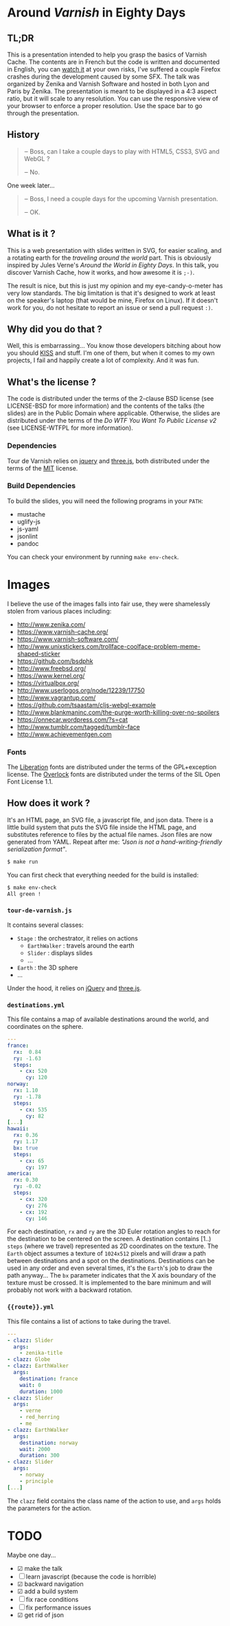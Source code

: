 # Around _Varnish_ in Eighty Days

## TL;DR

This is a presentation intended to help you grasp the basics of Varnish Cache.
The contents are in French but the code is written and documented in English,
you can [watch it](http://dridi.github.io/tour-de-varnish) at your own risks,
I've suffered a couple Firefox crashes during the development caused by some
SFX.  The talk was organized by Zenika and Varnish Software and hosted in both
Lyon and Paris by Zenika. The presentation is meant to be displayed in a 4:3
aspect ratio, but it will scale to any resolution. You can use the responsive
view of your browser to enforce a proper resolution. Use the space bar to go
through the presentation.

## History

> ‒ Boss, can I take a couple days to play with HTML5, CSS3, SVG and WebGL ?
>
> ‒ No.

One week later...

> ‒ Boss, I need a couple days for the upcoming Varnish presentation.
>
> ‒ OK.

## What is it ?

This is a web presentation with slides written in SVG, for easier scaling, and
a rotating earth for the _traveling around the world_ part. This is obviously
inspired by Jules Verne's _Around the World in Eighty Days_. In this talk, you
discover Varnish Cache, how it works, and how awesome it is `;-)`.

The result is nice, but this is just my opinion and my eye-candy-o-meter has
very low standards. The big limitation is that it's designed to work at least
on the speaker's laptop (that would be mine, Firefox on Linux). If it doesn't
work for you, do not hesitate to report an issue or send a pull request `:)`.

## Why did you do that ?

Well, this is embarrassing... You know those developers bitching about how you
should [KISS](https://fr.wikipedia.org/wiki/Keep_it_Simple,_Stupid) and stuff.
I'm one of them, but when it comes to my own projects, I fail and happily
create a lot of complexity. And it was fun.

## What's the license ?

The code is distributed under the terms of the 2-clause BSD license (see
LICENSE-BSD for more information) and the contents of the talks (the slides)
are in the Public Domain where applicable. Otherwise, the slides are
distributed under the terms of the _Do WTF You Want To Public License v2_ (see
LICENSE-WTFPL for more information).

### Dependencies

Tour de Varnish relies on [jquery](http://jquery.com/) and
[three.js](http://threejs.org/), both distributed under the terms of the
[MIT](http://www.opensource.org/licenses/MIT) license.

### Build Dependencies

To build the slides, you will need the following programs in your `PATH`:
- mustache
- uglify-js
- js-yaml
- jsonlint
- pandoc

You can check your environment by running `make env-check`.

# Images

I believe the use of the images falls into fair use, they were
shamelessly stolen from various places including:

* http://www.zenika.com/
* https://www.varnish-cache.org/
* https://www.varnish-software.com/
* http://www.unixstickers.com/trollface-coolface-problem-meme-shaped-sticker
* https://github.com/bsdphk
* http://www.freebsd.org/
* https://www.kernel.org/
* https://virtualbox.org/
* http://www.userlogos.org/node/12239/17750
* http://www.vagrantup.com/
* https://github.com/tsaastam/cljs-webgl-example
* http://www.blankmaninc.com/the-purge-worth-killing-over-no-spoilers
* https://onnecar.wordpress.com/?s=cat
* http://www.tumblr.com/tagged/tumblr-face
* http://www.achievementgen.com

### Fonts

The [Liberation](https://www.redhat.com/promo/fonts/) fonts are distributed
under the terms of the GPL+exception license. The
[Overlock](http://www.fontsquirrel.com/license/overlock) fonts are distributed
under the terms of the SIL Open Font License 1.1.

## How does it work ?

It's an HTML page, an SVG file, a javascript file, and json data. There is a
little build system that puts the SVG file inside the HTML page, and
substitutes reference to files by the actual file names. Json files are now
generated from YAML. Repeat after me: _"Json is not a hand-writing-friendly
serialization format"_.

```bash
$ make run
```

You can first check that everything needed for the build is installed:

```bash
$ make env-check
All green !
```

### `tour-de-varnish.js`

It contains several classes:
* `Stage` : the orchestrator, it relies on actions
  * `EarthWalker` : travels around the earth
  * `Slider` : displays slides
  * ...
* `Earth` : the 3D sphere
* ...

Under the hood, it relies on [jQuery](http://jquery.com/) and
[three.js](http://threejs.org/).

### `destinations.yml`

This file contains a map of available destinations around the world, and
coordinates on the sphere.

```yaml
---
france:
  rx:  0.84
  ry: -1.63
  steps:
    - cx: 520
      cy: 120
norway:
  rx: 1.10
  ry: -1.78
  steps:
    - cx: 535
      cy: 82
[...]
hawaii:
  rx: 0.36
  ry: 1.17
  bx: true
  steps:
    - cx: 65
      cy: 197
america:
  rx: 0.30
  ry: -0.02
  steps:
    - cx: 320
      cy: 276
    - cx: 192
      cy: 146
```

For each destination, `rx` and `ry` are the 3D Euler rotation angles to reach
for the destination to be centered on the screen. A destination contains [1..)
`steps` (where we travel) represented as 2D coordinates on the texture. The
`Earth` object assumes a texture of `1024x512` pixels and will draw a path
between destinations and a spot on the destinations. Destinations can be used
in any order and even several times, it's the `Earth`'s job to draw the path
anyway...  The `bx` parameter indicates that the X axis boundary of the texture
must be crossed. It is implemented to the bare minimum and will probably not
work with a backward rotation.

### `{{route}}.yml`

This file contains a list of actions to take during the travel.

```yaml
---
- clazz: Slider
  args:
    - zenika-title
- clazz: Globe
- clazz: EarthWalker
  args:
    destination: france
    wait: 0
    duration: 1000
- clazz: Slider
  args:
    - verne
    - red_herring
    - me
- clazz: EarthWalker
  args:
    destination: norway
    wait: 2000
    duration: 300
- clazz: Slider
  args:
    - norway
    - principle
[...]
```

The `clazz` field contains the class name of the action to use, and `args`
holds the parameters for the action.

# TODO

Maybe one day...

- ☑ make the talk
- ☐ learn javascript (because the code is horrible)
- ☑ backward navigation
- ☑ add a build system
- ☐ fix race conditions
- ☐ fix performance issues
- ☑ get rid of json
